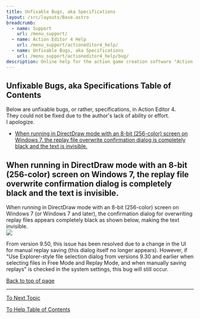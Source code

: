 ```yaml
---
title: Unfixable Bugs, aka Specifications
layout: /src/layouts/Base.astro
breadcrumb:
  - name: Support
    url: /menu_support/
  - name: Action Editor 4 Help
    url: /menu_support/actioneditor4_help/
  - name: Unfixable Bugs, aka Specifications
    url: /menu_support/actioneditor4_help/bug/
description: Online help for the action game creation software "Action Editor 4". "Unfixable Bugs, aka Specifications" is a page within "Omoshiro Game Shrine".
---
```


<a name="TOP"></a>

## Unfixable Bugs, aka Specifications Table of Contents

Below are unfixable bugs, or rather, specifications, in Action Editor 4.  
They could not be fixed due to the author's lack of ability or effort.  
I apologize.  
  

- [When running in DirectDraw mode with an 8-bit (256-color) screen on Windows 7, the replay file overwrite confirmation dialog is completely black and the text is invisible.](../bug/#SAVEREPLAY_DD)  

## When running in DirectDraw mode with an 8-bit (256-color) screen on Windows 7, the replay file overwrite confirmation dialog is completely black and the text is invisible.

<a name="SAVEREPLAY_DD"></a>

When running in DirectDraw mode with an 8-bit (256-color) screen on Windows 7 (or Windows 7 and later), the confirmation dialog for overwriting replay files appears completely black as shown below, making the text invisible.  
![](/menu_support/actioneditor4_help/bug/SaveDialog.jpg)  
  
From version 9.50, this issue has been resolved due to a change in the UI for manual replay saving (this dialog itself no longer appears). However, if "Use Explorer-style file selection dialog from versions 9.30 and earlier when selecting files in Free Mode and Replay Mode, and when manually saving replays" is checked in the system settings, this bug will still occur.  

[Back to top of page](#TOP)

---

  

[To Next Topic](../english/)

[To Help Table of Contents](../)